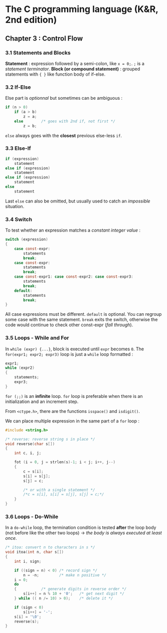 The C programming language (K&R, 2nd edition)
=============================================

Chapter 3 : Control Flow
------------------------

### 3.1 Statements and Blocks
**Statement** : expression followed by a semi-colon, like `x = 0;`. `;` is a
_statement terminator_.
**Block (or compound statement)** : grouped statements with `{ }` like function
body of if-else.

### 3.2 If-Else
Else part is _optionnal_ but sometimes can be ambiguous :
```C
if (n > 0)
    if (a > b)
        z = a;
    else        /* goes with 2nd if, not first */
        z = b;
```
`else` always goes with the **closest** previous else-less `if`.

### 3.3 Else-If
```C
if (expression)
    statement
else if (expression)
    statement
else if (expression)
    statement
else
    statement
```
Last `else` can also be omitted, but usually used to catch an _impossible_
situation.

### 3.4 Switch
To test whether an expression matches a _constant integer value_ :
```C
switch (expression)
{
    case const-expr:
        statements
        break;
    case const-expr:
        statements
        break;
    case const-expr1: case const-expr2: case const-expr3:
        statements
        break;
    default:
        statements
        break;
}
```
All case expressions must be different. `default` is optional. You can regroup
some case with the same statement. `break` exits the switch, otherwise the code
would continue to check other const-expr (_fall through_).

### 3.5 Loops - While and For
In `while (expr) {...}`, block is executed until `expr` becomes `0`. The
`for(expr1; expr2; expr3)` loop is just a `while` loop formatted :
```C
expr1;
while (expr2)
{
    statements;
    expr3;
}
```
`for (;;)` is an **infinite** loop. `for` loop is preferable when there is an
initialization and an increment step.

From `<ctype.h>`, there are the functions `isspace()` and `isdigit()`.

We can place multiple expression in the same part of a `for` loop :
```C
#include <string.h>

/* reverse: reverse string s in place */
void reverse(char s[])
{
    int c, i, j;

    fot (i = 0, j = strlen(s)-1; i < j; i++, j--)
    {
        c = s[i];
        s[i] = s[j];
        s[j] = c;

        /* or with a single statement */
        /*c = s[i], s[i] = s[j], s[j] = c;*/
    }
}
```

### 3.6 Loops - Do-While
In a `do-while` loop, the termination condition is tested **after** the loop
body (not before like the other two loops) -> _the body is always executed at
least once_.
```C
/* itoa: convert n to characters in s */
void itoa(int n, char s[])
{
    int i, sign;

    if ((sign = n) < 0) /* record sign */
        n = -n;         /* make n positive */
    i = 0;
    do
    {           /* generate digits in reverse order */
        s[i++] = n % 10 + '0';   /* get next digit */
    } while (( n /= 10) > 0);    /* delete it */

    if (sign < 0)
        s[i++] = '-';
    s[i] = '\0';
    reverse(s);
}
```
